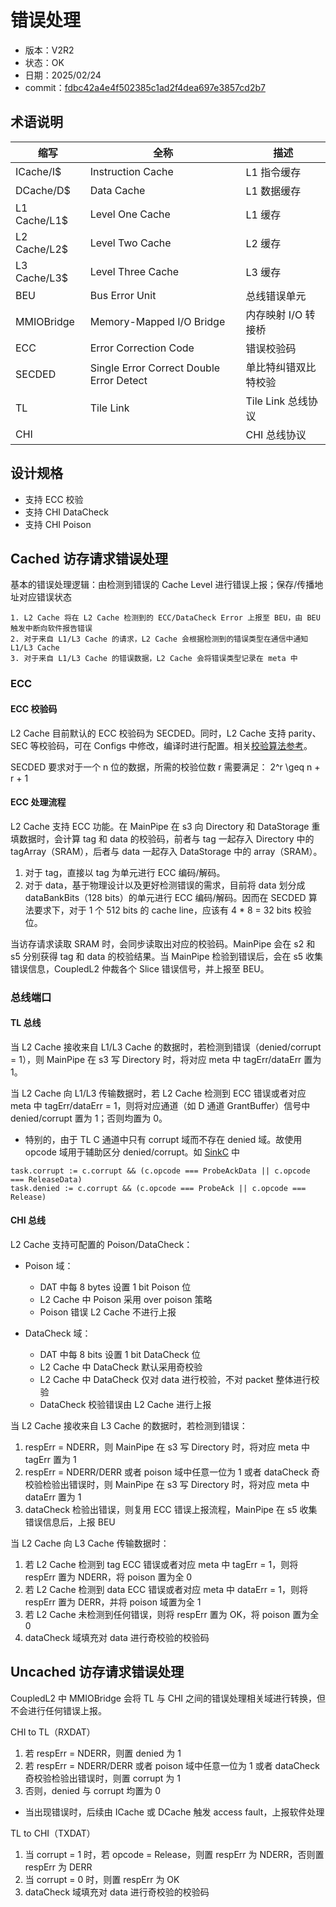 # 错误处理

- 版本：V2R2
- 状态：OK
- 日期：2025/02/24
- commit：[fdbc42a4e4f502385c1ad2f4dea697e3857cd2b7](https://github.com/OpenXiangShan/CoupledL2/tree/fdbc42a4e4f502385c1ad2f4dea697e3857cd2b7)

## 术语说明

| 缩写 | 全称 | 描述 |
| --- | --- | --- |
| ICache/I$ | Instruction Cache | L1 指令缓存 |
| DCache/D$ | Data Cache | L1 数据缓存 |
| L1 Cache/L1$ | Level One Cache | L1 缓存 |
| L2 Cache/L2$ | Level Two Cache | L2 缓存 |
| L3 Cache/L3$ | Level Three Cache | L3 缓存 |
| BEU | Bus Error Unit | 总线错误单元 |
| MMIOBridge | Memory-Mapped I/O Bridge | 内存映射 I/O 转接桥 |
| ECC | Error Correction Code | 错误校验码 |
| SECDED | Single Error Correct Double Error Detect | 单比特纠错双比特校验 |
| TL | Tile Link | Tile Link 总线协议 |
| CHI | | CHI 总线协议 | 

## 设计规格

- 支持 ECC 校验
- 支持 CHI DataCheck
- 支持 CHI Poison

## Cached 访存请求错误处理

基本的错误处理逻辑：由检测到错误的 Cache Level 进行错误上报；保存/传播地址对应错误状态

    1. L2 Cache 将在 L2 Cache 检测到的 ECC/DataCheck Error 上报至 BEU，由 BEU 触发中断向软件报告错误
    2. 对于来自 L1/L3 Cache 的请求，L2 Cache 会根据检测到的错误类型在通信中通知 L1/L3 Cache
    3. 对于来自 L1/L3 Cache 的错误数据，L2 Cache 会将错误类型记录在 meta 中


### ECC

#### ECC 校验码

L2 Cache 目前默认的 ECC 校验码为 SECDED。同时，L2 Cache 支持 parity、SEC 等校验码，可在 Configs 中修改，编译时进行配置。相关[校验算法参考](https://github.com/OpenXiangShan/Utility/blob/master/src/main/scala/utility/ECC.scala)。

SECDED 要求对于一个 n 位的数据，所需的校验位数 r 需要满足： 2^r \geq n + r + 1 

#### ECC 处理流程

L2 Cache 支持 ECC 功能。在 MainPipe 在 s3 向 Directory 和 DataStorage 重填数据时，会计算 tag 和 data 的校验码，前者与 tag 一起存入 Directory 中的 tagArray（SRAM），后者与 data 一起存入 DataStorage 中的 array（SRAM）。

1. 对于 tag，直接以 tag 为单元进行 ECC 编码/解码。
2. 对于 data，基于物理设计以及更好检测错误的需求，目前将 data 划分成 dataBankBits（128 bits）的单元进行 ECC 编码/解码。因而在 SECDED 算法要求下，对于 1 个 512 bits 的 cache line，应该有 4 * 8 = 32 bits 校验位。
    

当访存请求读取 SRAM 时，会同步读取出对应的校验码。MainPipe 会在 s2 和 s5 分别获得 tag 和 data 的校验结果。当 MainPipe 检验到错误后，会在 s5 收集错误信息，CoupledL2 仲裁各个 Slice 错误信号，并上报至 BEU。

### 总线端口

#### TL 总线

当 L2 Cache 接收来自 L1/L3 Cache 的数据时，若检测到错误（denied/corrupt = 1），则 MainPipe 在 s3 写 Directory 时，将对应 meta 中 tagErr/dataErr 置为 1。

当 L2 Cache 向 L1/L3 传输数据时，若 L2 Cache 检测到 ECC 错误或者对应 meta 中 tagErr/dataErr = 1，则将对应通道（如 D 通道 GrantBuffer）信号中 denied/corrupt 置为 1；否则均置为 0。

- 特别的，由于 TL C 通道中只有 corrupt 域而不存在 denied 域。故使用 opcode 域用于辅助区分 denied/corrupt。如 [SinkC](https://github.com/OpenXiangShan/CoupledL2/blob/master/src/main/scala/coupledL2/SinkC.scala) 中
```
task.corrupt := c.corrupt && (c.opcode === ProbeAckData || c.opcode === ReleaseData)
task.denied := c.corrupt && (c.opcode === ProbeAck || c.opcode === Release)
```

#### CHI 总线

L2 Cache 支持可配置的 Poison/DataCheck：
- Poison 域：
    - DAT 中每 8 bytes 设置 1 bit Poison 位
    - L2 Cache 中 Poison 采用 over poison 策略
    - Poison 错误 L2 Cache 不进行上报

- DataCheck 域：
    - DAT 中每 8 bits 设置 1 bit DataCheck 位
    - L2 Cache 中 DataCheck 默认采用奇校验
    - L2 Cache 中 DataCheck 仅对 data 进行校验，不对 packet 整体进行校验
    - DataCheck 校验错误由 L2 Cache 进行上报

当 L2 Cache 接收来自 L3 Cache 的数据时，若检测到错误：

1. respErr = NDERR，则 MainPipe 在 s3 写 Directory 时，将对应 meta 中 tagErr 置为 1
2. respErr = NDERR/DERR 或者 poison 域中任意一位为 1 或者 dataCheck 奇校验检验出错误时，则 MainPipe 在 s3 写 Directory 时，将对应 meta 中 dataErr 置为 1
3. dataCheck 检验出错误，则复用 ECC 错误上报流程，MainPipe 在 s5 收集错误信息后，上报 BEU

当 L2 Cache 向 L3 Cache 传输数据时：

1. 若 L2 Cache 检测到 tag ECC 错误或者对应 meta 中 tagErr = 1，则将 respErr 置为 NDERR，将 poison 置为全 0
2. 若 L2 Cache 检测到 data ECC 错误或者对应 meta 中 dataErr = 1，则将 respErr 置为 DERR，并将 poison 域置为全 1
3. 若 L2 Cache 未检测到任何错误，则将 respErr 置为 OK，将 poison 置为全 0
4. dataCheck 域填充对 data 进行奇校验的校验码


## Uncached 访存请求错误处理

CoupledL2 中 MMIOBridge 会将 TL 与 CHI 之间的错误处理相关域进行转换，但不会进行任何错误上报。

CHI to TL（RXDAT）
    
1. 若 respErr = NDERR，则置 denied 为 1
2. 若 respErr = NDERR/DERR 或者 poison 域中任意一位为 1 或者 dataCheck 奇校验检验出错误时，则置 corrupt 为 1
3. 否则，denied 与 corrupt 均置为 0

- 当出现错误时，后续由 ICache 或 DCache 触发 access fault，上报软件处理


TL to CHI（TXDAT）

1. 当 corrupt = 1 时，若 opcode = Release，则置 respErr 为 NDERR，否则置 respErr 为 DERR
2. 当 corrupt = 0 时，则置 respErr 为 OK
3. dataCheck 域填充对 data 进行奇校验的校验码